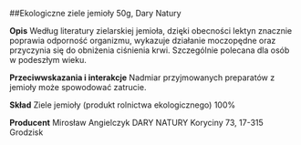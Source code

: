 ##Ekologiczne ziele jemioły 50g, Dary Natury

**Opis** Według literatury zielarskiej jemioła, dzięki obecności lektyn znacznie poprawia odporność organizmu, wykazuje działanie moczopędne oraz przyczynia się do obniżenia ciśnienia krwi. Szczególnie polecana dla osób w podeszłym wieku. 

**Przeciwwskazania i interakcje** Nadmiar przyjmowanych preparatów z jemioły może spowodować zatrucie. 

**Skład** Ziele jemioły (produkt rolnictwa ekologicznego) 100%

**Producent** Mirosław Angielczyk DARY NATURY
Koryciny 73, 17-315 Grodzisk
